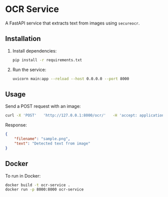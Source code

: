 # OCR Service

A FastAPI service that extracts text from images using `secureocr`.

## Installation

1. Install dependencies:
   ```sh
   pip install -r requirements.txt
   ```

2. Run the service:
   ```sh
   uvicorn main:app --reload --host 0.0.0.0 --port 8000
   ```

## Usage

Send a POST request with an image:

```sh
curl -X 'POST'   'http://127.0.0.1:8000/ocr/'   -H 'accept: application/json'   -H 'Content-Type: multipart/form-data'   -F 'file=@sample.png'
```

Response:

```json
{
    "filename": "sample.png",
    "text": "Detected text from image"
}
```

## Docker

To run in Docker:

```sh
docker build -t ocr-service .
docker run -p 8000:8000 ocr-service
```
